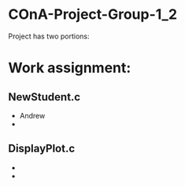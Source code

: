 # COnA-Project-Group-1_2
Project has two portions: 

# Work assignment:
## NewStudent.c
- Andrew 
-
## DisplayPlot.c
-
-

